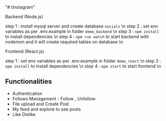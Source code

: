 "# tinstagram"

Backend (Node.js)

step 1 : install mysql server and create database `socials` \n
step 2 : set env variables as per .env.example in folder `demo_backend`  \n
step 3 : `npm install` to install dependencies  \n
step 4 : `npm run watch` to start backend with nodemon and it will create required tables on database  \n

Frontend (React.js)

step 1 : set env variables as per .env.example in folder `demo_react`  \n
step 3 : `npm install` to install dependencies  \n
step 4 : `npm start` to start frontend  \n

## Functionalities

- Authentication
- Follows Management - Follow , Unfollow
- File upload and Create Post
- My feed and explore to see posts
- Like Dislike
